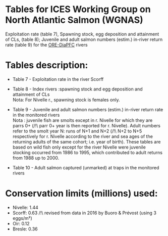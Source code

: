 # Tables for ICES Working Group on North Atlantic Salmon (WGNAS)

Exploitation rate (table 7), Spawning stock, egg deposition and attainment of CLs, (table 8); Juvenile and adult salmon numbers (estim.) in-river return rate (table 9) for the [ORE-DiaPFC](https://www6.inra.fr/diapfc) rivers

# Tables description:  

- Table 7 - Exploitation rate in the river Scorff

- Table 8 - Index rivers :spawning stock and egg deposition and attainment of CLs  
Nota: For Nivelle r., spawning stock is females only. 

- Table 9 - Juvenile and adult salmon numbers (estim.) in-river return rate in the monitored rivers  
Nota : juvenile fish are smolts except in r. Nivelle for which they are parrs 0+ (/!\ parr 0+ year is then reported for r. Nivelle). 
Adult numbers refer to the smolt year N: runs of N+1 and N+2 (/!\ N+2 to N+5 respectively for r. Nivelle according to the river and sea ages of the returning adults of the same cohort; i.e. year of birth).
These tables are based on wild fish only except for the river Nivelle were juvenile stocking occurred from 1986 to 1995, which contributed to adult returns from 1988 up to 2000.

- Table 10 -  Adult salmon captured (unmarked) at traps in the monitored rivers

# Conservation limits (millions) used: 

- Nivelle: 1.44 
- Scorff: 0.63 /!\ revised from data in 2016 by Buoro & Prévost (using 3 eggs/m²)
- Oir: 0.12
- Bresle: 0.36
